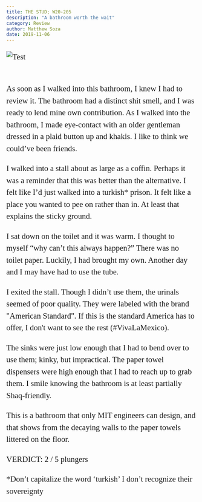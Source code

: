 ```yaml
---
title: THE STUD; W20-205
description: "A bathroom worth the wait"
category: Review
author: Matthew Soza
date: 2019-11-06
---
```

<script context="module">
  import image from '/src/assets/coveredToilet.png'

  metadata.coverImage = image
</script>

<style>
  img {
    margin-bottom: 3ch;
  }
  p {
    font-family: "miller-display", serif;
    font-weight: 300;
    font-size: 21px;

    line-height: 1.5em;
    margin-bottom: 1em;
  }
  p:last-child {
    margin-bottom: 4ch;
  }
</style>

![Test]({image})

As soon as I walked into this bathroom, I knew I had to review it. The bathroom had a distinct shit smell, and I was ready to lend mine own contribution. As I walked into the bathroom, I made eye-contact with an older gentleman dressed in a plaid button up and khakis. I like to think we could’ve been friends.

I walked into a stall about as large as a coffin. Perhaps it was a reminder that this was better than the alternative. I felt like I’d just walked into a turkish* prison. It felt like a place you wanted to pee on rather than in. At least that explains the sticky ground.

I sat down on the toilet and it was warm. I thought to myself “why can’t this always happen?” There was no toilet paper. Luckily, I had brought my own. Another day and I may have had to use the tube.

I exited the stall. Though I didn’t use them, the urinals seemed of poor quality. They were labeled with the brand "American Standard". If this is the standard America has to offer, I don't want to see the rest (#VivaLaMexico).

The sinks were just low enough that I had to bend over to use them; kinky, but impractical. The paper towel dispensers were high enough that I had to reach up to grab them. I smile knowing the bathroom is at least partially Shaq-friendly.

This is a bathroom that only MIT engineers can design, and that shows from the decaying walls to the paper towels littered on the floor.

VERDICT: 2 / 5 plungers

*Don’t capitalize the word ‘turkish’ I don’t recognize their sovereignty